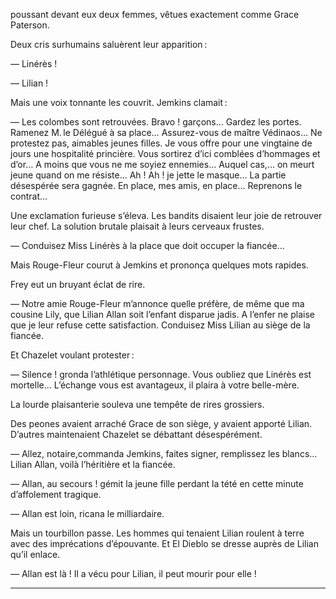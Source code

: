 poussant devant eux deux femmes, vêtues exactement comme Grace Paterson.

Deux cris surhumains saluèrent leur apparition :

— Linérès !

— Lilian !

Mais une voix tonnante les couvrit. Jemkins clamait :

— Les colombes sont retrouvées. Bravo ! garçons… Gardez les portes. Ramenez M. le Délégué à sa place… Assurez-vous de maître Védinaos… Ne protestez pas, aimables jeunes filles. Je vous offre pour une vingtaine de jours une hospitalité princière. Vous sortirez d’ici comblées d’hommages et d’or… A moins que vous ne me soyiez ennemies… Auquel cas,… on meurt jeune quand on me résiste… Ah ! Ah ! je jette le masque… La partie désespérée sera gagnée. En place, mes amis, en place… Reprenons le contrat…

Une exclamation furieuse s’éleva. Les bandits disaient leur joie de retrouver leur chef. La solution brutale plaisait à leurs cerveaux frustes.

— Conduisez Miss Linérès à la place que doit occuper la fiancée…

Mais Rouge-Fleur courut à Jemkins et prononça quelques mots rapides.

Frey eut un bruyant éclat de rire.

— Notre amie Rouge-Fleur m’annonce quelle préfère, de même que ma cousine Lily, que Lilian Allan soit l’enfant disparue jadis. A l’enfer ne plaise que je leur refuse cette satisfaction. Conduisez Miss Lilian au siège de la fiancée.

Et Chazelet voulant protester :

— Silence ! gronda l’athlétique personnage. Vous oubliez que Linérès est mortelle… L’échange vous est avantageux, il plaira à votre belle-mère.

La lourde plaisanterie souleva une tempête de rires grossiers.

Des peones avaient arraché Grace de son siège, y avaient apporté Lilian. D’autres maintenaient Chazelet se débattant désespérément.

— Allez, notaire,commanda Jemkins, faites signer, remplissez les blancs… Lilian Allan, voilà l’héritière et la fiancée.

— Allan, au secours ! gémit la jeune fille perdant la tété en cette minute d’affolement tragique.

— Allan est loin, ricana le milliardaire.

Mais un tourbillon passe. Les hommes qui tenaient Lilian roulent à terre avec des imprécations d’épouvante. Et El Dieblo se dresse auprès de Lilian qu’il enlace.

— Allan est là ! Il a vécu pour Lilian, il peut mourir pour elle !

-----

